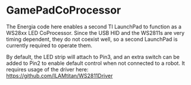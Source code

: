 # GamePadCoProcessor
The Energia code here enables a second TI LaunchPad to function as a WS28xx LED CoProcessor.  Since the USB HID and the WS2811s are very timing dependent, they do not coexist well, so a second LaunchPad is currently required to operate them.

By default, the LED strip will attach to Pin3, and an extra switch can be added to Pin2 to enable default control when not connected to a robot.
It requires usage of the driver here: https://github.com/ILAMtitan/WS2811Driver
